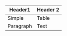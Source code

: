 | Header1     | Header 2     |
| ----------- | ----------- |
| Simple     | Table       | 
| Paragraph     | Text        |